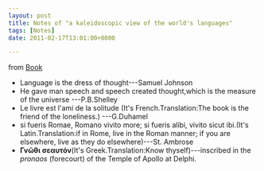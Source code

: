 ```yaml
---
layout: post
title: Notes of "a kaleidoscopic view of the world's languages"
tags: [Notes]
date: 2011-02-17T13:01:00+0800

---
```


from [Book]

*  Language is the dress of thought---Samuel Johnson
*  He gave man speech and speech created thought,which is the measure of the universe ---P.B.Shelley
*  Le livre est l'ami de la solitude (It's French.Translation:The book is the friend of the loneliness.) ---G.Duhamel
*  si fueris Romae, Romano vivito more; si fueris alibi, vivito sicut ibi.(It's Latin.Translation:if in Rome, live in the Roman manner; if you are elsewhere, live as they do elsewhere)---St. Ambrose
* **Γνῶθι σεαυτόν**(It's Greek.Translation:Know thyself)---inscribed in the *pronaos* (forecourt) of the Temple of Apollo at Delphi.

[Book]: http://book.douban.com/subject/3151150/